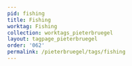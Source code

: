 ```yaml
---
pid: fishing
title: Fishing
worktag: Fishing
collection: worktags_pieterbruegel
layout: tagpage_pieterbruegel
order: '062'
permalink: /pieterbruegel/tags/fishing
---
```

